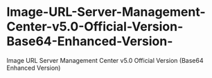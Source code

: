 # Image-URL-Server-Management-Center-v5.0-Official-Version-Base64-Enhanced-Version-
Image URL Server Management Center v5.0 Official Version (Base64 Enhanced Version)
